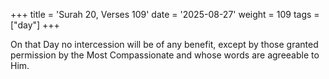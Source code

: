 +++
title = 'Surah 20, Verses 109'
date = '2025-08-27'
weight = 109
tags = ["day"]
+++

On that Day no intercession will be of any benefit, except by those granted permission by the Most Compassionate and whose words are agreeable to Him.